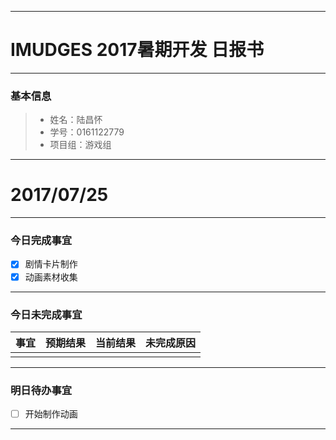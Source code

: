 
-------
# IMUDGES 2017暑期开发 日报书
-------


### 基本信息
> * 姓名：陆昌怀
> * 学号：0161122779
> * 项目组：游戏组

-------


# 2017/07/25

-------

### 今日完成事宜
- [x]  剧情卡片制作
- [x]  动画素材收集
-----
### 今日未完成事宜



| 事宜     |预期结果| 当前结果  | 未完成原因   | 
| --------   | -----:  | -----:  | :----:  |
|   |   |   |   |


------
### 明日待办事宜
- [ ] 开始制作动画
-------
